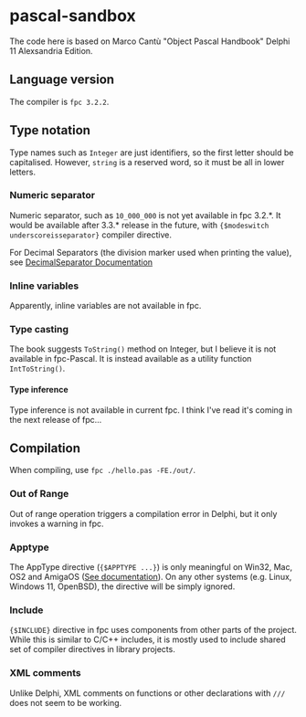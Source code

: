 # pascal-sandbox
The code here is based on Marco Cantù "Object Pascal Handbook" Delphi 11 Alexsandria Edition. 

## Language version
The compiler is `fpc 3.2.2`.

## Type notation
Type names such as `Integer` are just identifiers, so the first letter should be capitalised.
However, `string` is a reserved word, so it must be all in lower letters.

### Numeric separator
Numeric separator, such as `10_000_000` is not yet available in fpc 3.2.\*.
It would be available after 3.3.\* release in the future, with `{$modeswitch underscoreisseparator}` compiler directive.

For Decimal Separators (the division marker used when printing the value), see [DecimalSeparator Documentation](https://wiki.freepascal.org/DecimalSeparator) 

### Inline variables
Apparently, inline variables are not available in fpc.

### Type casting
The book suggests `ToString()` method on Integer, but I believe it is not available in fpc-Pascal.
It is instead available as a utility function `IntToString()`.

#### Type inference
Type inference is not available in current fpc. I think I've read it's coming in the next release of fpc...

## Compilation
When compiling, use `fpc ./hello.pas -FE./out/`.

### Out of Range
Out of range operation triggers a compilation error in Delphi, but it only invokes a warning in fpc.

### Apptype
The AppType directive (`{$APPTYPE ...}`) is only meaningful on Win32, Mac, OS2 and AmigaOS ([See documentation](https://www.freepascal.org/docs-html/current/prog/progsu86.html)). On any other systems (e.g. Linux, Windows 11, OpenBSD), the directive will be simply ignored.

### Include
`{$INCLUDE}` directive in fpc uses components from other parts of the project.
While this is similar to C/C++ includes, it is mostly used to include shared set of compiler directives in library projects.

### XML comments
Unlike Delphi, XML comments on functions or other declarations with `///` does not seem to be working.
